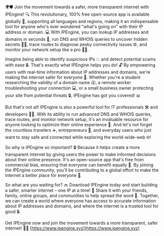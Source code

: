🌍🛡️ Join the movement towards a safer, more transparent internet with IPEngine! 🔍 This revolutionary, 100% free open-source app is available globally 📡, supporting all languages and regions, making it an indispensable tool for anyone who's ever wondered "what's going on" with their IP address or domain. 💻 With IPEngine, you can lookup IP addresses and domains in seconds 🔮, run DNS and WHOIS queries to uncover hidden secrets 🕵️‍♀️, trace routes to diagnose pesky connectivity issues ⚙️, and monitor your network setup like a pro 👩‍💻.

Imagine being able to identify suspicious IPs 💥 and detect potential scams with ease 🔒. That's exactly what IPEngine helps you do! 🔓 By empowering users with real-time information about IP addresses and domains, we're making the internet safer for everyone 🌟. Whether you're a student researching the validity of a domain name 😮, a remote worker troubleshooting your connection 💻, or a small business owner protecting your site from potential threats 🔒, IPEngine has got you covered! 📊

But that's not all! IPEngine is also a powerful tool for IT professionals 🛠️ and developers 👩‍💻. With its ability to run advanced DNS and WHOIS queries, trace routes, and monitor network setup, it's an invaluable resource for anyone looking to optimize their online experience 🚀. And let's not forget the countless travelers ✈️, entrepreneurs 💼, and everyday users who just want to stay safe and connected while exploring the world-wide-web 🌐!

So why is IPEngine so important? 🔒 Because it helps create a more transparent internet by giving users the power to make informed decisions about their online presence. It's an open-source app that's free from commercial bias, ensuring that everyone can benefit equally 🤝. By joining the IPEngine community, you'll be contributing to a global effort to make the internet a better place for everyone 🌟.

So what are you waiting for? 🔜 Download IPEngine today and start building a safer, smarter internet – one IP at a time! 🚀 Share it with your friends, family, online groups, and communities to help spread the word 💬. Together, we can create a world where everyone has access to accurate information about IP addresses and domains, and where the internet is a trusted tool for good 🔒.

Get IPEngine now and join the movement towards a more transparent, safer internet! 🌟💥 [https://www.ipengine.xyz](https://www.ipengine.xyz)